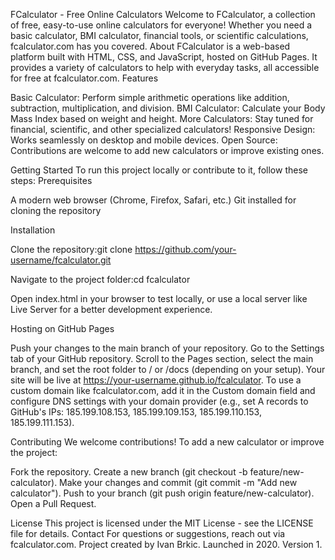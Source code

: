 FCalculator - Free Online Calculators
Welcome to FCalculator, a collection of free, easy-to-use online calculators for everyone! Whether you need a basic calculator, BMI calculator, financial tools, or scientific calculations, fcalculator.com has you covered.
About
FCalculator is a web-based platform built with HTML, CSS, and JavaScript, hosted on GitHub Pages. It provides a variety of calculators to help with everyday tasks, all accessible for free at fcalculator.com.
Features

Basic Calculator: Perform simple arithmetic operations like addition, subtraction, multiplication, and division.
BMI Calculator: Calculate your Body Mass Index based on weight and height.
More Calculators: Stay tuned for financial, scientific, and other specialized calculators!
Responsive Design: Works seamlessly on desktop and mobile devices.
Open Source: Contributions are welcome to add new calculators or improve existing ones.

Getting Started
To run this project locally or contribute to it, follow these steps:
Prerequisites

A modern web browser (Chrome, Firefox, Safari, etc.)
Git installed for cloning the repository

Installation

Clone the repository:git clone https://github.com/your-username/fcalculator.git


Navigate to the project folder:cd fcalculator


Open index.html in your browser to test locally, or use a local server like Live Server for a better development experience.

Hosting on GitHub Pages

Push your changes to the main branch of your repository.
Go to the Settings tab of your GitHub repository.
Scroll to the Pages section, select the main branch, and set the root folder to / or /docs (depending on your setup).
Your site will be live at https://your-username.github.io/fcalculator.
To use a custom domain like fcalculator.com, add it in the Custom domain field and configure DNS settings with your domain provider (e.g., set A records to GitHub's IPs: 185.199.108.153, 185.199.109.153, 185.199.110.153, 185.199.111.153).

Contributing
We welcome contributions! To add a new calculator or improve the project:

Fork the repository.
Create a new branch (git checkout -b feature/new-calculator).
Make your changes and commit (git commit -m "Add new calculator").
Push to your branch (git push origin feature/new-calculator).
Open a Pull Request.

License
This project is licensed under the MIT License - see the LICENSE file for details.
Contact
For questions or suggestions, reach out via fcalculator.com.
Project created by Ivan Brkic. Launched in 2020. Version 1.

